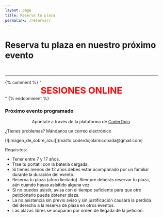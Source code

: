 ```yaml
---
layout: page
title: Reserva tu plaza
permalink: /reservar/
---
```


<h1 class="center">Reserva tu plaza en nuestro próximo evento</h1>

<!--### Nuestro próximo evento será el--> 

<!--{% include calendario.html %}-->

<br>

***
{% comment %}
"<span style="display:block;text-align:center;font-size:30px;color:red;">
**SESIONES ONLINE**</span>"
{% endcomment %}
<div id="eventos">
<h3>Próximo evento programado</h3>
</div>
<span style="display:block;text-align:center;margin-bottom:10px">Apúntate a través de la plataforma de <a class="boton-negro-verde" href="https://zen.coderdojo.com/dojos/es/san-jose-de-la-rinconada/la-rinconada-sevilla" target="blank">CoderDojo</a>.</span>
<p class="problemas">¿Tienes problemas? Mándanos un correo electrónico.</p>
<span class="imagen-sobre">[![imagen_de_sobre_azul]](mailto:coderdojolarinconada@gmail.com)</span>


Requisitos: 

  * Tener entre 7 y 17 años.
  * Trae tu portátil con la batería cargada.
  * Si tienes menos de 12 años debes estar acompañado por un familiar durante la duración del evento.
  * Reserva tu plaza (aforo limitado). Siempre deberás reservar tu plaza, aún cuando hayas asisitido alguna vez.
  * Si no puedes asistir, avisa con el tiempo suficiente para que otro peticionario pueda obtener plaza.
  * La no asistencia sin previo aviso y sin justificación causará la perdida del derecho a la reserva de plaza en otros eventos.
  * Las plazas libres se ocuparán por orden de llegada de la petición.


<br><br><br>


<!--Reserva tu plaza [aquí](https://zen.coderdojo.com/dojos/es/san-jose-de-la-rinconada/la-rinconada-sevilla)-->


[Twitter]:https://twitter.com/dojolarinconada
[blog]:https://coderdojolarinconada.github.io/noticias/
[Youtube]:https://www.youtube.com/channel/UC7AelXV3QJB-nmJ_MZQudVQ
[Facebook]:https://www.facebook.com/coderdojorinconada 
[imagen_de_sobre_azul]: /images/sobre-azul.png



 
